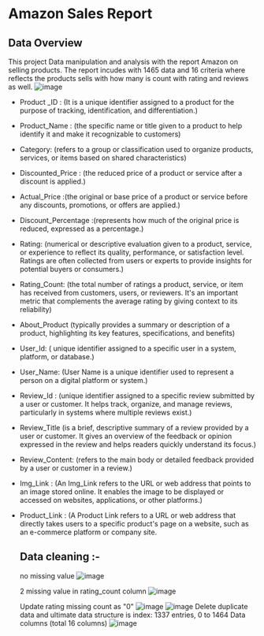 
#                  Amazon Sales Report 

## Data Overview
This project Data manipulation and analysis with the report Amazon on selling products. The report incudes with 1465 data and 16 criteria where reflects the  products sells with how many is count with rating and reviews as well. 
![image](https://github.com/user-attachments/assets/7a04eaeb-ea0d-452b-8417-ecb5f97867dd)


* Product _ID : (It is a unique identifier assigned to a product for the purpose of tracking, identification, and differentiation.)
* Product_Name : (the specific name or title given to a product to help identify it and make it recognizable to customers)
* Category: (refers to a group or classification used to organize products, services, or items based on shared characteristics)
* Discounted_Price : (the reduced price of a product or service after a discount is applied.)
* Actual_Price :(the original or base price of a product or service before any discounts, promotions, or offers are applied.)
* Discount_Percentage :(represents how much of the original price is reduced, expressed as a percentage.)
* Rating: (numerical or descriptive evaluation given to a product, service, or experience to reflect its quality, performance, or satisfaction level. Ratings are often collected from users or experts to provide insights for potential buyers or consumers.)
* Rating_Count: (the total number of ratings a product, service, or item has received from customers, users, or reviewers. It's an important metric that complements the average rating by giving context to its reliability)
* About_Product (typically provides a summary or description of a product, highlighting its key features, specifications, and benefits)
* User_Id: ( unique identifier assigned to a specific user in a system, platform, or database.)
* User_Name: (User Name is a unique identifier used to represent a person on a digital platform or system.)
* Review_Id : (unique identifier assigned to a specific review submitted by a user or customer. It helps track, organize, and manage reviews, particularly in systems where multiple reviews exist.)
* Review_Title (is a brief, descriptive summary of a review provided by a user or customer. It gives an overview of the feedback or opinion expressed in the review and helps readers quickly understand its focus.)
* Review_Content: (refers to the main body or detailed feedback provided by a user or customer in a review.)
* Img_Link : (An Img_Link refers to the URL or web address that points to an image stored online. It enables the image to be displayed or accessed on websites, applications, or other platforms.)
* Product_Link : (A Product Link refers to a URL or web address that directly takes users to a specific product's page on a website, such as an e-commerce platform or company site.


  ## Data cleaning :-

  no missing value
  ![image](https://github.com/user-attachments/assets/911d54cd-cff8-4957-8512-f06df7e7464d)

  2 missing value in rating_count column
  ![image](https://github.com/user-attachments/assets/37fea41c-9f04-4ac8-90e6-3d5aa12d310c)

  Update rating missing count as "0"
![image](https://github.com/user-attachments/assets/f36592e2-bad2-4644-9a67-087608de2656)
![image](https://github.com/user-attachments/assets/feaa2e65-b867-43cd-87ad-f509af5daf44)
Delete duplicate data and ultimate data structure is index: 1337 entries, 0 to 1464
Data columns (total 16 columns)
![image](https://github.com/user-attachments/assets/0def4388-da74-4fe1-ab97-4a3618abcee4)






  

